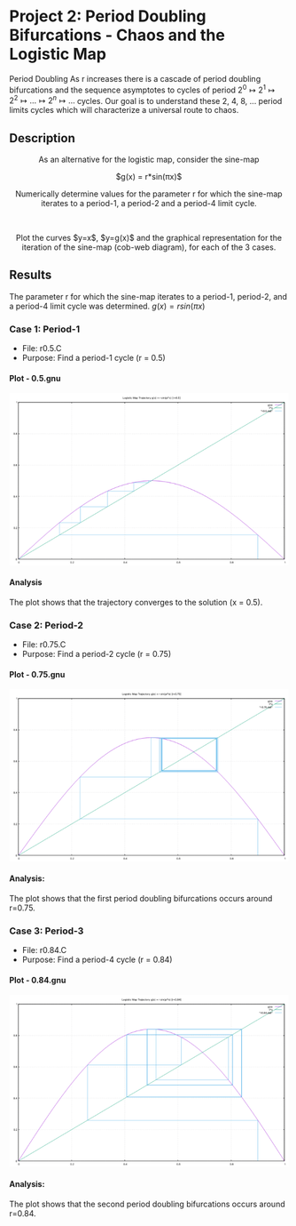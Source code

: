 # Project 2: Period Doubling Bifurcations - Chaos and the Logistic Map

Period Doubling
As r increases there is a cascade of period doubling bifurcations and the sequence asymptotes to cycles of period $2^0↦2^1↦2^2↦…↦2^n↦…$ cycles.   Our goal is to understand these 2, 4, 8, ... period limits cycles which will characterize a universal route to chaos.

## Description

<p align="center">
    As an alternative for the logistic map, consider the sine-map
</p>

<p align="center">
    $g(x) = r*sin(πx)$
</p>

<p align="center">
Numerically determine values for the parameter r for which the sine-map iterates to a period-1, a period-2 and a period-4 limit cycle.</p><br>
<p align="center">
Plot the curves $y=x$, $y=g(x)$ and the graphical representation for the iteration of the sine-map (cob-web diagram), for each of the 3 cases.
</p>

## Results
The parameter r for which the sine-map iterates to a period-1, period-2, and a period-4 limit cycle was determined.
$g(x)=rsin(πx)$

### Case 1: Period-1 
- File: r0.5.C
- Purpose: Find a period-1 cycle (r = 0.5)
#### Plot - 0.5.gnu
![r=0.5 plot](r0.5/r0.5.png?raw=true "Title")
#### Analysis
The plot shows that the trajectory converges to the solution (x = 0.5).

### Case 2: Period-2
- File: r0.75.C
- Purpose: Find a period-2 cycle (r = 0.75)
#### Plot - 0.75.gnu
![r=0.75 plot](r0.75/r0.75.png?raw=true "Title")
#### Analysis: 
The plot shows that the first period doubling bifurcations occurs around r=0.75.

### Case 3: Period-3
- File: r0.84.C
- Purpose: Find a period-4 cycle (r = 0.84)
#### Plot - 0.84.gnu
![r=0.84 plot](r0.84/r0.84.png?raw=true "Title")
#### Analysis: 
The plot shows that the second period doubling bifurcations occurs around r=0.84.
